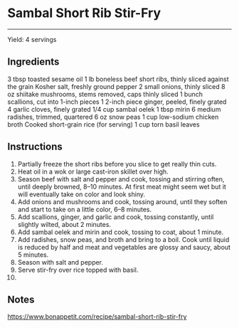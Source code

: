 # Sambal Short Rib Stir-Fry
---
Yield: 4 servings

## Ingredients
3 tbsp toasted sesame oil
1 lb boneless beef short ribs, thinly sliced against the grain
Kosher salt, freshly ground pepper
2 small onions, thinly sliced
8 oz shiitake mushrooms, stems removed, caps thinly sliced
1 bunch scallions, cut into 1-inch pieces
1 2-inch piece ginger, peeled, finely grated
4 garlic cloves, finely grated
1/4 cup sambal oelek
1 tbsp mirin
6 medium radishes, trimmed, quartered
6 oz snow peas
1 cup low-sodium chicken broth
Cooked short-grain rice (for serving)
1 cup torn basil leaves

## Instructions
1. Partially freeze the short ribs before you slice to get really thin cuts.
2. Heat oil in a wok or large cast-iron skillet over high.
3. Season beef with salt and pepper and cook, tossing and stirring often, until deeply browned, 8–10 minutes. At first meat might seem wet but it will eventually take on color and look shiny.
4. Add onions and mushrooms and cook, tossing around, until they soften and start to take on a little color, 6–8 minutes.
5. Add scallions, ginger, and garlic and cook, tossing constantly, until slightly wilted, about 2 minutes.
6. Add sambal oelek and mirin and cook, tossing to coat, about 1 minute.
7. Add radishes, snow peas, and broth and bring to a boil. Cook until liquid is reduced by half and meat and vegetables are glossy and saucy, about 5 minutes.
8. Season with salt and pepper. 
9. Serve stir-fry over rice topped with basil.
10. 

## Notes

https://www.bonappetit.com/recipe/sambal-short-rib-stir-fry
